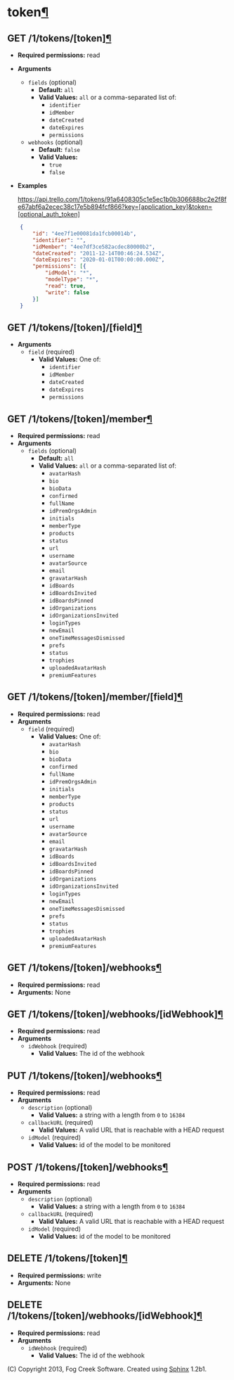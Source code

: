 # token[¶](index.html.md#token)

## GET /1/tokens/[token][¶](index.html.md#get-1-tokens-token)

  * **Required permissions:** read
  * **Arguments**
    * `fields` (optional)
      * **Default:** `all`
      * **Valid Values:** `all` or a comma-separated list of:
        * `identifier`
        * `idMember`
        * `dateCreated`
        * `dateExpires`
        * `permissions`
    * `webhooks` (optional)
      * **Default:** `false`
      * **Valid Values:**
        * `true`
        * `false`
  * **Examples**
    
    https://api.trello.com/1/tokens/91a6408305c1e5ec1b0b306688bc2e2f8fe67abf6a2ecec38c17e5b894fcf866?key=[application_key]&token=[optional_auth_token]

```json    
    {
        "id": "4ee7f1e00081da1fcb00014b",
        "identifier": "",
        "idMember": "4ee7df3ce582acdec80000b2",
        "dateCreated": "2011-12-14T00:46:24.534Z",
        "dateExpires": "2020-01-01T00:00:00.000Z",
        "permissions": [{
            "idModel": "*",
            "modelType": "*",
            "read": true,
            "write": false
        }]
    }
```

## GET /1/tokens/[token]/[field][¶](index.html.md#get-1-tokens-token-field)

  * **Arguments**
    * `field` (required)
      * **Valid Values:** One of:
        * `identifier`
        * `idMember`
        * `dateCreated`
        * `dateExpires`
        * `permissions`

## GET /1/tokens/[token]/member[¶](index.html.md#get-1-tokens-token-member)

  * **Required permissions:** read
  * **Arguments**
    * `fields` (optional)
      * **Default:** `all`
      * **Valid Values:** `all` or a comma-separated list of:
        * `avatarHash`
        * `bio`
        * `bioData`
        * `confirmed`
        * `fullName`
        * `idPremOrgsAdmin`
        * `initials`
        * `memberType`
        * `products`
        * `status`
        * `url`
        * `username`
        * `avatarSource`
        * `email`
        * `gravatarHash`
        * `idBoards`
        * `idBoardsInvited`
        * `idBoardsPinned`
        * `idOrganizations`
        * `idOrganizationsInvited`
        * `loginTypes`
        * `newEmail`
        * `oneTimeMessagesDismissed`
        * `prefs`
        * `status`
        * `trophies`
        * `uploadedAvatarHash`
        * `premiumFeatures`

## GET /1/tokens/[token]/member/[field][¶](index.html.md#get-1-tokens-token-member-field)

  * **Required permissions:** read
  * **Arguments**
    * `field` (required)
      * **Valid Values:** One of:
        * `avatarHash`
        * `bio`
        * `bioData`
        * `confirmed`
        * `fullName`
        * `idPremOrgsAdmin`
        * `initials`
        * `memberType`
        * `products`
        * `status`
        * `url`
        * `username`
        * `avatarSource`
        * `email`
        * `gravatarHash`
        * `idBoards`
        * `idBoardsInvited`
        * `idBoardsPinned`
        * `idOrganizations`
        * `idOrganizationsInvited`
        * `loginTypes`
        * `newEmail`
        * `oneTimeMessagesDismissed`
        * `prefs`
        * `status`
        * `trophies`
        * `uploadedAvatarHash`
        * `premiumFeatures`

## GET /1/tokens/[token]/webhooks[¶](index.html.md#get-1-tokens-token-webhooks)

  * **Required permissions:** read
  * **Arguments:** None

## GET /1/tokens/[token]/webhooks/[idWebhook][¶](index.html.md#get-1-tokens-token-webhooks-idwebhook)

  * **Required permissions:** read
  * **Arguments**
    * `idWebhook` (required)
      * **Valid Values:** The id of the webhook

## PUT /1/tokens/[token]/webhooks[¶](index.html.md#put-1-tokens-token-webhooks)

  * **Required permissions:** read
  * **Arguments**
    * `description` (optional)
      * **Valid Values:** a string with a length from `0` to `16384`
    * `callbackURL` (required)
      * **Valid Values:** A valid URL that is reachable with a HEAD request
    * `idModel` (required)
      * **Valid Values:** id of the model to be monitored

## POST /1/tokens/[token]/webhooks[¶](index.html.md#post-1-tokens-token-webhooks)

  * **Required permissions:** read
  * **Arguments**
    * `description` (optional)
      * **Valid Values:** a string with a length from `0` to `16384`
    * `callbackURL` (required)
      * **Valid Values:** A valid URL that is reachable with a HEAD request
    * `idModel` (required)
      * **Valid Values:** id of the model to be monitored

## DELETE /1/tokens/[token][¶](index.html.md#delete-1-tokens-token)

  * **Required permissions:** write
  * **Arguments:** None

## DELETE /1/tokens/[token]/webhooks/[idWebhook][¶](index.html.md#delete-1-tokens-token-webhooks-idwebhook)

  * **Required permissions:** read
  * **Arguments**
    * `idWebhook` (required)
      * **Valid Values:** The id of the webhook

(C) Copyright 2013, Fog Creek Software. Created using
[Sphinx](http://sphinx.pocoo.org/) 1.2b1.
